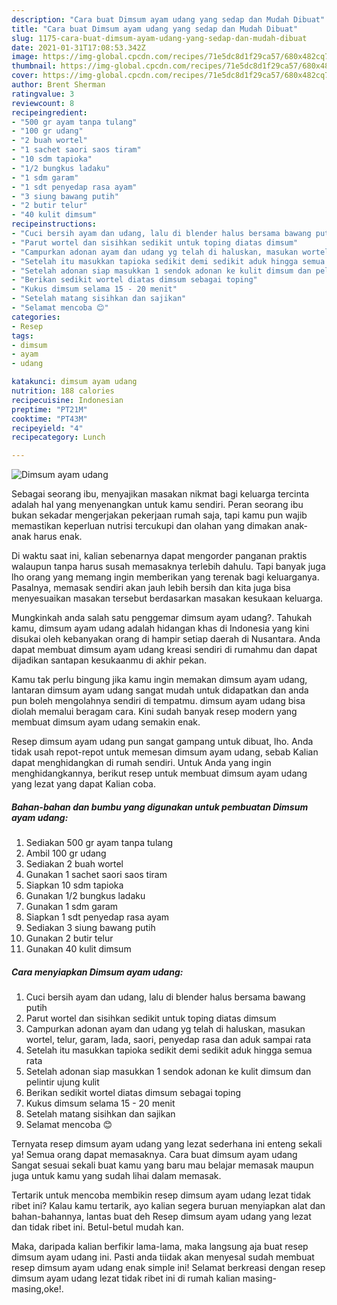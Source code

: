 ```yaml
---
description: "Cara buat Dimsum ayam udang yang sedap dan Mudah Dibuat"
title: "Cara buat Dimsum ayam udang yang sedap dan Mudah Dibuat"
slug: 1175-cara-buat-dimsum-ayam-udang-yang-sedap-dan-mudah-dibuat
date: 2021-01-31T17:08:53.342Z
image: https://img-global.cpcdn.com/recipes/71e5dc8d1f29ca57/680x482cq70/dimsum-ayam-udang-foto-resep-utama.jpg
thumbnail: https://img-global.cpcdn.com/recipes/71e5dc8d1f29ca57/680x482cq70/dimsum-ayam-udang-foto-resep-utama.jpg
cover: https://img-global.cpcdn.com/recipes/71e5dc8d1f29ca57/680x482cq70/dimsum-ayam-udang-foto-resep-utama.jpg
author: Brent Sherman
ratingvalue: 3
reviewcount: 8
recipeingredient:
- "500 gr ayam tanpa tulang"
- "100 gr udang"
- "2 buah wortel"
- "1 sachet saori saos tiram"
- "10 sdm tapioka"
- "1/2 bungkus ladaku"
- "1 sdm garam"
- "1 sdt penyedap rasa ayam"
- "3 siung bawang putih"
- "2 butir telur"
- "40 kulit dimsum"
recipeinstructions:
- "Cuci bersih ayam dan udang, lalu di blender halus bersama bawang putih"
- "Parut wortel dan sisihkan sedikit untuk toping diatas dimsum"
- "Campurkan adonan ayam dan udang yg telah di haluskan, masukan wortel, telur, garam, lada, saori, penyedap rasa dan aduk sampai rata"
- "Setelah itu masukkan tapioka sedikit demi sedikit aduk hingga semua rata"
- "Setelah adonan siap masukkan 1 sendok adonan ke kulit dimsum dan pelintir ujung kulit"
- "Berikan sedikit wortel diatas dimsum sebagai toping"
- "Kukus dimsum selama 15 - 20 menit"
- "Setelah matang sisihkan dan sajikan"
- "Selamat mencoba 😊"
categories:
- Resep
tags:
- dimsum
- ayam
- udang

katakunci: dimsum ayam udang 
nutrition: 188 calories
recipecuisine: Indonesian
preptime: "PT21M"
cooktime: "PT43M"
recipeyield: "4"
recipecategory: Lunch

---
```



![Dimsum ayam udang](https://img-global.cpcdn.com/recipes/71e5dc8d1f29ca57/680x482cq70/dimsum-ayam-udang-foto-resep-utama.jpg)

Sebagai seorang ibu, menyajikan masakan nikmat bagi keluarga tercinta adalah hal yang menyenangkan untuk kamu sendiri. Peran seorang ibu bukan sekadar mengerjakan pekerjaan rumah saja, tapi kamu pun wajib memastikan keperluan nutrisi tercukupi dan olahan yang dimakan anak-anak harus enak.

Di waktu  saat ini, kalian sebenarnya dapat mengorder panganan praktis walaupun tanpa harus susah memasaknya terlebih dahulu. Tapi banyak juga lho orang yang memang ingin memberikan yang terenak bagi keluarganya. Pasalnya, memasak sendiri akan jauh lebih bersih dan kita juga bisa menyesuaikan masakan tersebut berdasarkan masakan kesukaan keluarga. 



Mungkinkah anda salah satu penggemar dimsum ayam udang?. Tahukah kamu, dimsum ayam udang adalah hidangan khas di Indonesia yang kini disukai oleh kebanyakan orang di hampir setiap daerah di Nusantara. Anda dapat membuat dimsum ayam udang kreasi sendiri di rumahmu dan dapat dijadikan santapan kesukaanmu di akhir pekan.

Kamu tak perlu bingung jika kamu ingin memakan dimsum ayam udang, lantaran dimsum ayam udang sangat mudah untuk didapatkan dan anda pun boleh mengolahnya sendiri di tempatmu. dimsum ayam udang bisa diolah memalui beragam cara. Kini sudah banyak resep modern yang membuat dimsum ayam udang semakin enak.

Resep dimsum ayam udang pun sangat gampang untuk dibuat, lho. Anda tidak usah repot-repot untuk memesan dimsum ayam udang, sebab Kalian dapat menghidangkan di rumah sendiri. Untuk Anda yang ingin menghidangkannya, berikut resep untuk membuat dimsum ayam udang yang lezat yang dapat Kalian coba.

<!--inarticleads1-->

##### Bahan-bahan dan bumbu yang digunakan untuk pembuatan Dimsum ayam udang:

1. Sediakan 500 gr ayam tanpa tulang
1. Ambil 100 gr udang
1. Sediakan 2 buah wortel
1. Gunakan 1 sachet saori saos tiram
1. Siapkan 10 sdm tapioka
1. Gunakan 1/2 bungkus ladaku
1. Gunakan 1 sdm garam
1. Siapkan 1 sdt penyedap rasa ayam
1. Sediakan 3 siung bawang putih
1. Gunakan 2 butir telur
1. Gunakan 40 kulit dimsum




<!--inarticleads2-->

##### Cara menyiapkan Dimsum ayam udang:

1. Cuci bersih ayam dan udang, lalu di blender halus bersama bawang putih
1. Parut wortel dan sisihkan sedikit untuk toping diatas dimsum
1. Campurkan adonan ayam dan udang yg telah di haluskan, masukan wortel, telur, garam, lada, saori, penyedap rasa dan aduk sampai rata
1. Setelah itu masukkan tapioka sedikit demi sedikit aduk hingga semua rata
1. Setelah adonan siap masukkan 1 sendok adonan ke kulit dimsum dan pelintir ujung kulit
1. Berikan sedikit wortel diatas dimsum sebagai toping
1. Kukus dimsum selama 15 - 20 menit
1. Setelah matang sisihkan dan sajikan
1. Selamat mencoba 😊




Ternyata resep dimsum ayam udang yang lezat sederhana ini enteng sekali ya! Semua orang dapat memasaknya. Cara buat dimsum ayam udang Sangat sesuai sekali buat kamu yang baru mau belajar memasak maupun juga untuk kamu yang sudah lihai dalam memasak.

Tertarik untuk mencoba membikin resep dimsum ayam udang lezat tidak ribet ini? Kalau kamu tertarik, ayo kalian segera buruan menyiapkan alat dan bahan-bahannya, lantas buat deh Resep dimsum ayam udang yang lezat dan tidak ribet ini. Betul-betul mudah kan. 

Maka, daripada kalian berfikir lama-lama, maka langsung aja buat resep dimsum ayam udang ini. Pasti anda tiidak akan menyesal sudah membuat resep dimsum ayam udang enak simple ini! Selamat berkreasi dengan resep dimsum ayam udang lezat tidak ribet ini di rumah kalian masing-masing,oke!.


